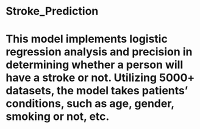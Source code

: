 # Stroke_Prediction
# This model implements logistic regression analysis and precision in determining whether a person will have a stroke or not. Utilizing 5000+ datasets, the model takes patients’ conditions, such as age, gender, smoking or not, etc. 
